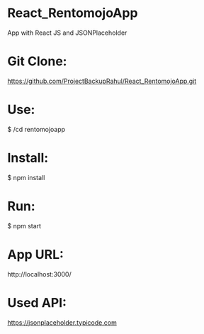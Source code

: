 # React_RentomojoApp
App with React JS and JSONPlaceholder 
# Git Clone:
 https://github.com/ProjectBackupRahul/React_RentomojoApp.git

# Use: 
$ /cd rentomojoapp

# Install:

$ npm install

# Run:

$ npm start 

# App URL: 
http://localhost:3000/

# Used API:

 https://jsonplaceholder.typicode.com



